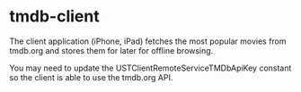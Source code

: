 # tmdb-client
The client application (iPhone, iPad) fetches the most popular movies from tmdb.org and stores them for later for offline browsing.

You may need to update the USTClientRemoteServiceTMDbApiKey constant so the client is able to use the tmdb.org API.
